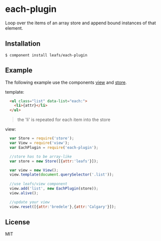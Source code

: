 # each-plugin

  Loop over the items of an array store and append bound instances of that element. 


## Installation

    $ component install leafs/each-plugin

## Example

The following example use the components [view](https://github.com/leafs/view) and [store](https://github.com/leafs/store).

template:

```html
  <ul class="list" data-list="each:">
    <li>{attr}</li>
  </ul>
```
  > the 'li' is repeated for each item into the store

view:

```js
  var Store = require('store');
  var View = require('view');
  var EachPlugin = require('each-plugin');

  //store has to be array-like
  var store = new Store([{attr:'leafs'}]);

  var view = new View();
  view.template(document.querySelector('.list'));
  
  //use leafs/view component
  view.add('list', new EachPlugin(store));
  view.alive();

  //update your view
  view.reset([{attr:'bredele'},{attr:'Calgary'}]);
```
   

## License

  MIT
